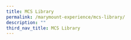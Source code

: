 ```yaml
---
title: MCS Library
permalink: /marymount-experience/mcs-library/
description: ""
third_nav_title: MCS Library
---
```

